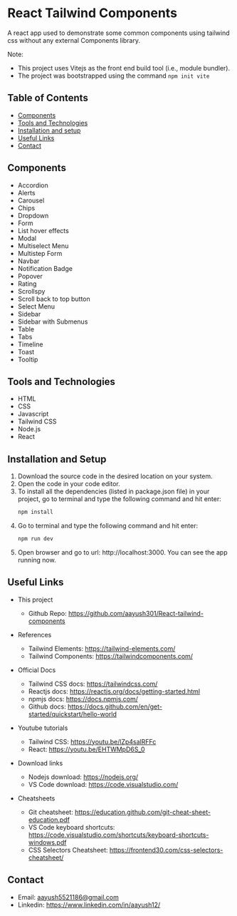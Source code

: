 # React Tailwind Components
A react app used to demonstrate some common components using tailwind css without any external Components library.  

Note:
- This project uses Vitejs as the front end build tool (i.e., module bundler).
- The project was bootstrapped using the command `npm init vite`

## Table of Contents
* [Components](#components)
* [Tools and Technologies](#tools-and-technologies)
* [Installation and setup](#installation-and-setup)
* [Useful Links](#useful-links)
* [Contact](#contact)


## Components
- Accordion
- Alerts
- Carousel
- Chips
- Dropdown
- Form
- List hover effects
- Modal
- Multiselect Menu
- Multistep Form
- Navbar
- Notification Badge
- Popover
- Rating
- Scrollspy
- Scroll back to top button
- Select Menu
- Sidebar
- Sidebar with Submenus
- Table
- Tabs
- Timeline
- Toast
- Tooltip

## Tools and Technologies
- HTML
- CSS
- Javascript
- Tailwind CSS
- Node.js
- React

## Installation and Setup
1. Download the source code in the desired location on your system.
2. Open the code in your code editor.
3. To install all the dependencies (listed in package.json file) in your project, go to terminal and type the following command and hit enter:
	```sh
	npm install
	```
4. Go to terminal and type the following command and hit enter:
	```sh
	npm run dev
	```
5. Open browser and go to url: http://localhost:3000. You can see the app running now.


## Useful Links
- This project
  - Github Repo: https://github.com/aayush301/React-tailwind-components

- References
  - Tailwind Elements: https://tailwind-elements.com/
  - Tailwind Components: https://tailwindcomponents.com/

- Official Docs
  - Tailwind CSS docs: https://tailwindcss.com/
  - Reactjs docs: https://reactjs.org/docs/getting-started.html
  - npmjs docs: https://docs.npmjs.com/
  - Github docs: https://docs.github.com/en/get-started/quickstart/hello-world

- Youtube tutorials
  - Tailwind CSS: https://youtu.be/lZp4salRFFc
  - React: https://youtu.be/EHTWMpD6S_0

- Download links
  - Nodejs download: https://nodejs.org/
  - VS Code download: https://code.visualstudio.com/

- Cheatsheets
  - Git cheatsheet: https://education.github.com/git-cheat-sheet-education.pdf
  - VS Code keyboard shortcuts: https://code.visualstudio.com/shortcuts/keyboard-shortcuts-windows.pdf
  - CSS Selectors Cheatsheet: https://frontend30.com/css-selectors-cheatsheet/


## Contact
- Email: aayush5521186@gmail.com
- Linkedin: https://www.linkedin.com/in/aayush12/
